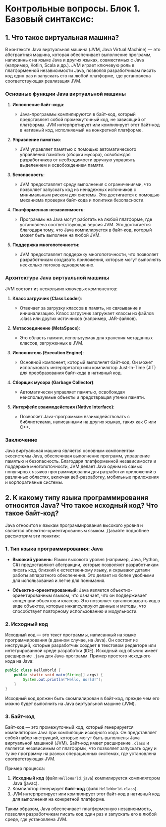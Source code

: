 # Контрольные вопросы. Блок 1. Базовый синтаксис:
## 1. Что такое виртуальная машина?
В контексте Java виртуальная машина (JVM, Java Virtual Machine) — это абстрактная машина, которая обеспечивает выполнение программ, написанных на языке Java и других языках, совместимых с Java (например, Kotlin, Scala и др.). JVM играет ключевую роль в платформенной независимости Java, позволяя разработчикам писать код один раз и запускать его на любой платформе, где установлена соответствующая реализация JVM.

### Основные функции Java виртуальной машины

1. **Исполнение байт-кода**:
   - Java-программы компилируются в байт-код, который представляет собой промежуточный код, не зависящий от платформы. JVM интерпретирует или компилирует этот байт-код в нативный код, исполняемый на конкретной платформе.

2. **Управление памятью**:
   - JVM управляет памятью с помощью автоматического управления памятью (сборки мусора), освобождая разработчиков от необходимости вручную управлять выделением и освобождением памяти.

3. **Безопасность**:
   - JVM предоставляет среду выполнения с ограничениями, что позволяет запускать код из ненадежных источников с минимальным риском для системы. Это достигается с помощью механизма проверки байт-кода и политики безопасности.

4. **Платформенная независимость**:
   - Программы на Java могут работать на любой платформе, где установлена соответствующая версия JVM. Это достигается благодаря тому, что Java компилируется в байт-код, который может быть выполнен на любой JVM.

5. **Поддержка многопоточности**:
   - JVM предоставляет поддержку многопоточности, что позволяет разработчикам создавать приложения, которые могут выполнять несколько потоков одновременно.

### Архитектура Java виртуальной машины

JVM состоит из нескольких ключевых компонентов:

1. **Класс загрузчик (Class Loader)**:
   - Отвечает за загрузку классов в память, их связывание и инициализацию. Класс загрузчик загружает классы из файлов .class или других источников (например, JAR-файлов).

2. **Метасоединение (MetaSpace)**:
   - Это область памяти, используемая для хранения метаданных классов, загруженных в JVM.

3. **Исполнитель (Execution Engine)**:
   - Основной компонент, который выполняет байт-код. Он может использовать интерпретатор или компилятор Just-In-Time (JIT) для преобразования байт-кода в нативный код.

4. **Сборщик мусора (Garbage Collector)**:
   - Автоматически управляет памятью, освобождая неиспользуемые объекты и предотвращая утечки памяти.

5. **Интерфейс взаимодействия (Native Interface)**:
   - Позволяет Java-программам взаимодействовать с библиотеками, написанными на других языках, таких как C или C++.

### Заключение

Java виртуальная машина является основным компонентом экосистемы Java, обеспечивая выполнение программ, управление памятью и безопасность. Благодаря платформенной независимости и поддержке многопоточности, JVM делает Java одним из самых популярных языков программирования для разработки приложений в различных областях, включая веб-разработку, мобильные приложения и корпоративные системы.

## 2. К какому типу языка программирования относится Java? Что такое исходный код? Что такое байт-код?
Java относится к языкам программирования высокого уровня и является объектно-ориентированным языком. Давайте подробнее рассмотрим эти понятия:

### 1. Тип языка программирования: Java

- **Высокий уровень**: Языки высокого уровня (например, Java, Python, C#) предоставляют абстракции, которые позволяют разработчикам писать код, близкий к естественному языку, и скрывают детали работы аппаратного обеспечения. Это делает их более удобными для использования и легче для понимания.
  
- **Объектно-ориентированный**: Java является объектно-ориентированным языком, что означает, что он поддерживает концепции объектов и классов. Это позволяет организовывать код в виде объектов, которые инкапсулируют данные и методы, что способствует повторному использованию и модульности.

### 2. Исходный код

Исходный код — это текст программы, написанный на языке программирования (в данном случае, на Java). Он состоит из инструкций, которые разработчик создает в текстовом редакторе или интегрированной среде разработки (IDE). Исходный код обычно имеет расширение `.java` для Java-программ. Пример простого исходного кода на Java:

```java
public class HelloWorld {
    public static void main(String[] args) {
        System.out.println("Hello, World!");
    }
}
```

Исходный код должен быть скомпилирован в байт-код, прежде чем его можно будет выполнить на Java виртуальной машине (JVM).

### 3. Байт-код

Байт-код — это промежуточный код, который генерируется компилятором Java при компиляции исходного кода. Он представляет собой набор инструкций, которые могут быть выполнены Java виртуальной машиной (JVM). Байт-код имеет расширение `.class` и является независимым от платформы, что позволяет запускать одну и ту же программу на разных операционных системах, где установлена соответствующая JVM.

Пример процесса:

1. **Исходный код** (файл `HelloWorld.java`) компилируется компилятором Java (javac).
2. Компилятор генерирует **байт-код** (файл `HelloWorld.class`).
3. JVM интерпретирует или компилирует этот байт-код в нативный код для выполнения на конкретной платформе.

Таким образом, Java обеспечивает платформенную независимость, позволяя разработчикам писать код один раз и запускать его в любой среде, где установлена JVM.
